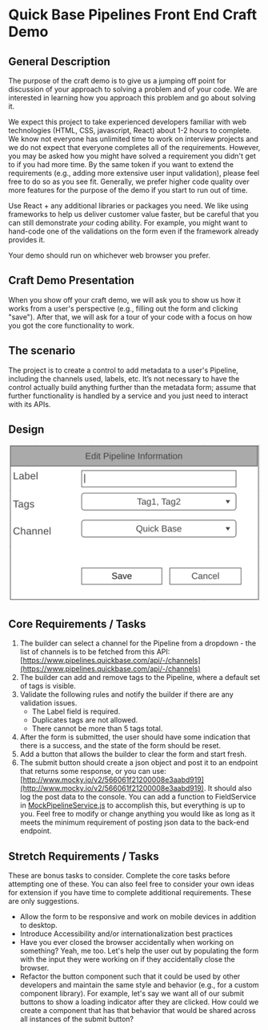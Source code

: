 # Quick Base Pipelines Front End Craft Demo

## General Description

The purpose of the craft demo is to give us a jumping off point for discussion
of your approach to solving a problem and of your code. We are interested in
learning how you approach this problem and go about solving it.

We expect this project to take experienced developers familiar with web
technologies (HTML, CSS, javascript, React) about 1-2 hours to complete. We know not
everyone has unlimited time to work on interview projects and we do not expect
that everyone completes all of the requirements. However, you may be asked how
you might have solved a requirement you didn't get to if you had more time. By
the same token if you want to extend the requirements (e.g., adding more
extensive user input validation), please feel free to do so as you see fit.
Generally, we prefer higher code quality over more features for the purpose of
the demo if you start to run out of time.

Use React + any additional libraries or packages you need. We
like using frameworks to help us deliver customer value faster, but be careful
that you can still demonstrate _your_ coding ability. For example, you might
want to hand-code one of the validations on the form even if the framework
already provides it.

Your demo should run on whichever web browser you prefer.

## Craft Demo Presentation

When you show off your craft demo, we will ask you to show us how it works from
a user's perspective (e.g., filling out the form and clicking "save"). After
that, we will ask for a tour of your code with a focus on how you got the core
functionality to work.

## The scenario

The project is to create a control to add metadata to a user's Pipeline, including the channels used, labels, etc. 
It’s not necessary to have the control actually build anything further than the metadata form; assume
that further functionality is handled by a service and you just need to interact with
its APIs.

## Design

![](https://github.com/QuickBase/interview-demos/blob/master/ui-pipelines/ui-pipelines-design.png)

## Core Requirements / Tasks

1. The builder can select a channel for the Pipeline from a dropdown - the list of channels is to be fetched
   from this API: [https://www.pipelines.quickbase.com/api/-/channels](https://www.pipelines.quickbase.com/api/-/channels)
1. The builder can add and remove tags to the Pipeline, where a default set of tags is visible.
1. Validate the following rules and notify the builder if there are any
   validation issues.
   * The Label field is required.
   * Duplicates tags are not allowed.
   * There cannot be more than 5 tags total.
1. After the form is submitted, the user should have some indication that there is a success, 
   and the state of the form should be reset.
1. Add a button that allows the builder to clear the form and start fresh.
1. The submit button should create a json object and post it to an endpoint that returns some response, or you can use:
   [http://www.mocky.io/v2/566061f21200008e3aabd919](http://www.mocky.io/v2/566061f21200008e3aabd919).
   It should also log the post data to the console. You can add a function to
   FieldService in
   [MockPipelineService.js](https://github.com/QuickBase/interview-demos/blob/master/ui-pipelines/js/MockService.js)
   to accomplish this, but everything is up to you. Feel free to modify or
   change anything you would like as long as it meets the minimum requirement of
   posting json data to the back-end endpoint.

## Stretch Requirements / Tasks

These are bonus tasks to consider. Complete the core tasks before attempting one
of these. You can also feel free to consider your own ideas for extension if you
have time to complete additional requirements. These are only suggestions.

* Allow the form to be responsive and work on mobile devices in addition to
  desktop.
* Introduce Accessibility and/or internationalization best practices
* Have you ever closed the browser accidentally when working on something? Yeah,
  me too. Let's help the user out by populating the form with the input they
  were working on if they accidentally close the browser.
* Refactor the button component such that it could be used by other developers
  and maintain the same style and behavior (e.g., for a custom component
  library). For example, let's say we want all of our submit buttons to show a
  loading indicator after they are clicked. How could we create a component that
  has that behavior that would be shared across all instances of the submit
  button?